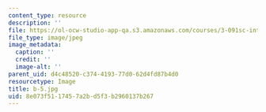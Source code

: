 ```yaml
---
content_type: resource
description: ''
file: https://ol-ocw-studio-app-qa.s3.amazonaws.com/courses/3-091sc-introduction-to-solid-state-chemistry-fall-2010/8e073f5117457a2bd5f3b2960137b267_b-5.jpg
file_type: image/jpeg
image_metadata:
  caption: ''
  credit: ''
  image-alt: ''
parent_uid: d4c48520-c374-4193-77d0-62d4fd87b4d0
resourcetype: Image
title: b-5.jpg
uid: 8e073f51-1745-7a2b-d5f3-b2960137b267
---
```

